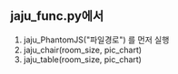 ## jaju_func.py에서   
1) jaju_PhantomJS("파일경로") 를 먼저 실행  
2) jaju_chair(room_size, pic_chart)  
3) jaju_table(room_size, pic_chart)  

